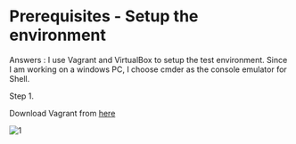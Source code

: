 # Prerequisites - Setup the environment

Answers : I use Vagrant and VirtualBox to setup the test environment. Since I am working on a windows PC, I choose cmder as the console emulator for Shell.

Step 1.

Download Vagrant from [here](https://www.vagrantup.com/)

![1](https://github.com/allenz16/hiring-engineers/blob/solutions-engineer/screenshots/1.png)
